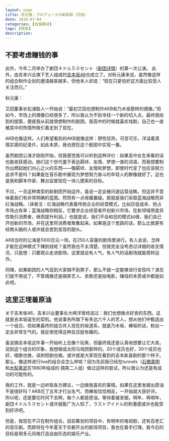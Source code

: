 ```yaml
---
layout: page
title: 秋元康：プロデュースの新鉱脈（完结）
date: 2018-07-04
categories: [自娱翻译]
tags: [随笔]
description: 
---
```




## 不要考虑赚钱的事

此外，今年二月举办了劇団４ドル５０セント（[剧团详情](https://kinkakufurusato.com/2018/06/18/qiuyuankang3/)）的第一次公演。
此外，由吉本兴业旗下艺人组成的[吉本坂46](https://kinkakufurusato.com/2018/06/24/qiuyuankang6/)也成立了。对秋元康来说，虽然像这样的组合制作企划的邀请越来越多，但他本人却说：“现在只是恰好这方面比较受人关注而已。”


秋元康：

艾回董事长松浦胜人一开始说：“最初艾回也想制作AKB和乃木坂那样的偶像。”但如今，市场上的偶像已经很多了，所以我认为不妨寻找一个新的切入点。最终我给到的提案，便是我从前就很想制作的剧团。我高中的时候就喜欢戏剧，自己也一直被其中的热情所吸引着走到了现在。

AKB也像这样。人们希望看到的AKB就像这样：野性狂热，可苦可乐，洋溢着真情实感的纪录片。如此本质，我也想在这个剧团中实现一番。

虽然剧团公演才刚刚开始，但我感觉我可以听到这种评价：如果高中女生来看的话也能收获感动。她们这个世代羞于表达羁绊、友情、梦想一类的词语，而我想要制作出燃起她们内心之火的东西——像羁绊、友情和梦想，即使时代变了也应该努力追求不是吗？如果能在音乐剧中展现为梦想努力奋斗的年轻人的群像就好了。这也是我和脚本作家、舞台监督现在一块儿摸索的目标。

不过，一旦这种类型的新剧团开始运作，虽说一定会被问道运营战略，但这并不意味着我们有非常明确的蓝图。然而有一点毋庸置疑。那就是我们采取蓝海战略而非红海战略。（译者注：红海战略代表着传统企业的经营模式，比如压低成本、抢占市场占有率；蓝海战略则相反，它要求企业经营者开创新兴市场，在新领域用差异性吸引消费者，继而提升利润。）也就是说，我们不会和旧的模式纠缠，我们自己开创新的市场，并在这里将消费者聚集起来。如果是这个思路的话，那么比我更有经商头脑的人或许就会尝到变现的甜头。

AKB当时的公演是1000日元一场，在250人容量的剧场里进行。有人会说，怎样才能在这种模式下赚到钱呢？虽然我也不太清楚，但我完全没考虑过详细的收支情况，只是想：只要观众走进剧场，这里就会有人气，有人气的话剧场就能周转运作。

同理，如果剧团的人气高到大家搞不到票子，那么不就一定能够进行变现吗？演员们就不用说了，不管偶像还是搞笑艺人、卖歌还是拍电影，赚钱的本质或许都是如此吧。


## 这里正埋着原油

关于吉本坂46，吉本兴业董事长大崎洋曾经说过：我们也想做点好卖的东西。这就是吉本坂诞生的契机。他说事务所旗下有多达六千人的艺人，想从他们中甄选出一个组合。但如果最终的组合并入现在的坂道系，就是乃木坂、欅坂的话，粉丝一定会非常生气的。我反倒觉得这种反应挺有趣的。

虽说搞吉本坂这件事一开始听上去像个玩笑，但最终我还是认真地想要让它大卖。说到这个组合的印象，我想做成太阳马戏团那样的。20个成员也好，30个成员也好，唱歌也做，讽刺短剧也做。或许就是大家现在看到的吉本新喜剧的那个样子。那么，像这样进行live的组合会怎么样呢？因为先前我已经在tunnels（[石橋貴明](https://ja.wikipedia.org/wiki/%E7%9F%B3%E6%A9%8B%E8%B2%B4%E6%98%8E "石橋貴明")和[木梨憲武](https://ja.wikipedia.org/wiki/%E6%9C%A8%E6%A2%A8%E6%86%B2%E6%AD%A6 "木梨憲武")在1980年结成的
搞笑二人组）做过这样的尝试，所以我认为还是有成功的可能性的。

我的工作，就是一边听取各方建议，一边做我喜欢的事情。如果在这里发掘出原油不是很好吗？AKB花了五年才打出名气，而欅坂恰恰相反，一开始就大获好评。所以呢，还是要花时间下去啊，每个人都是原油，等待着被发掘。明年、再明年，劇団４ドル５０セント或许就能广为人知了，ラストアイドル的刺激感或许也能受到好评吧。

但是，我现在不只在制作组合。目前筹划的项目中，有明年的电视剧，还有百老汇的音乐剧。而即将在今年夏天于京都开业的剧场项目，我也在着手打理。我今后的目标是用多元风格打造自由形态的娱乐产业。
